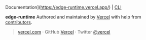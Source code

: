 
Documentation](https://edge-runtime.vercel.app/) | [CLI](https://edge-runtime.vercel.app/cli)



**edge-runtime** 
Authored and maintained by [Vercel](https://vercel.com) with help from [contributors](https://github.com/vercel/edge-runtime/contributors).

> [vercel.com](https://vercel.com) · GitHub [Vercel](https://github.com/vercel) · Twitter [@vercel](https://twitter.com/vercel)
